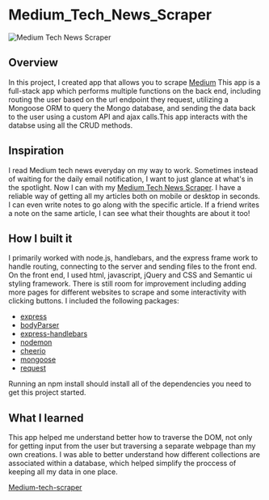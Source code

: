 # Medium_Tech_News_Scraper

![Medium Tech News Scraper](https://media.giphy.com/media/1yTgkr0z0GjPLbTjsO/giphy.gif)

## Overview

In this project, I created app that allows you to scrape [Medium](https://medium.com/) This app is a full-stack app which performs multiple functions on the back end, including routing the user based on the url endpoint they request, utilizing a Mongoose ORM to query the Mongo database, and sending the data back to the user using a custom API and ajax calls.This app interacts with the databse using all the CRUD methods.


## Inspiration
I read Medium tech news everyday on my way to work. Sometimes instead of waiting for the daily email notification, I want to just glance at what's in the spotlight. Now I can with my [Medium Tech News Scraper](https://medium-tech-scraper.herokuapp.com/). I have a reliable way of getting all my articles both on mobile or desktop in seconds. I can even write notes to go along with the specific article. If a friend writes a note on the same article, I can see what their thoughts are about it too!


## How I built it

I primarily worked with node.js, handlebars, and the express frame work to handle routing, connecting to the server and sending files to the front end. On the front end, I used html, javascript, jQuery and CSS and Semantic ui styling framework.
There is still room for improvement including adding more pages for different websites to scrape and some interactivity with clicking buttons. I included the following packages:
* [express](https://www.npmjs.com/package/express)
* [bodyParser](https://www.npmjs.com/package/body-parser)
* [express-handlebars](https://www.npmjs.com/package/express-handlebars)
* [nodemon](https://www.npmjs.com/package/nodemon)
* [cheerio](https://www.npmjs.com/package/cheerio)
* [mongoose](https://www.npmjs.com/package/mongoose)
* [request](https://www.npmjs.com/package/request)

Running an npm install should install all of the dependencies you need to get this project started.

## What I learned
This app helped me understand better how to traverse the DOM, not only for getting input from the user but traversing a separate webpage than my own creations. I was able to better understand how different collections are associated within a database, which helped simplify the proccess of keeping all my data in one place.

[Medium-tech-scraper](https://medium-tech-scraper.herokuapp.com/)
